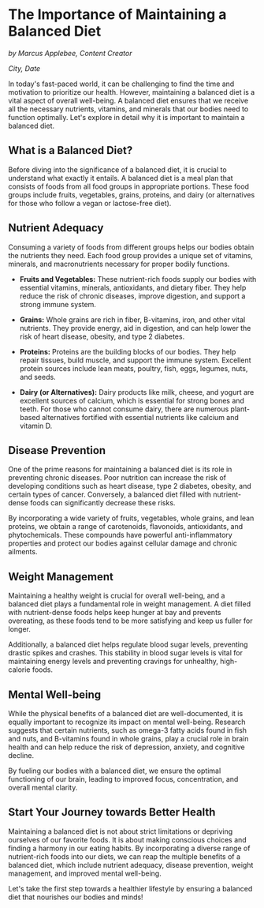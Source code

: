 # The Importance of Maintaining a Balanced Diet

*by Marcus Applebee, Content Creator*

*City, Date*

In today's fast-paced world, it can be challenging to find the time and motivation to prioritize our health. However, maintaining a balanced diet is a vital aspect of overall well-being. A balanced diet ensures that we receive all the necessary nutrients, vitamins, and minerals that our bodies need to function optimally. Let's explore in detail why it is important to maintain a balanced diet.

## What is a Balanced Diet?

Before diving into the significance of a balanced diet, it is crucial to understand what exactly it entails. A balanced diet is a meal plan that consists of foods from all food groups in appropriate portions. These food groups include fruits, vegetables, grains, proteins, and dairy (or alternatives for those who follow a vegan or lactose-free diet).

## Nutrient Adequacy

Consuming a variety of foods from different groups helps our bodies obtain the nutrients they need. Each food group provides a unique set of vitamins, minerals, and macronutrients necessary for proper bodily functions.

- **Fruits and Vegetables:** These nutrient-rich foods supply our bodies with essential vitamins, minerals, antioxidants, and dietary fiber. They help reduce the risk of chronic diseases, improve digestion, and support a strong immune system.

- **Grains:** Whole grains are rich in fiber, B-vitamins, iron, and other vital nutrients. They provide energy, aid in digestion, and can help lower the risk of heart disease, obesity, and type 2 diabetes.

- **Proteins:** Proteins are the building blocks of our bodies. They help repair tissues, build muscle, and support the immune system. Excellent protein sources include lean meats, poultry, fish, eggs, legumes, nuts, and seeds.

- **Dairy (or Alternatives):** Dairy products like milk, cheese, and yogurt are excellent sources of calcium, which is essential for strong bones and teeth. For those who cannot consume dairy, there are numerous plant-based alternatives fortified with essential nutrients like calcium and vitamin D.

## Disease Prevention

One of the prime reasons for maintaining a balanced diet is its role in preventing chronic diseases. Poor nutrition can increase the risk of developing conditions such as heart disease, type 2 diabetes, obesity, and certain types of cancer. Conversely, a balanced diet filled with nutrient-dense foods can significantly decrease these risks.

By incorporating a wide variety of fruits, vegetables, whole grains, and lean proteins, we obtain a range of carotenoids, flavonoids, antioxidants, and phytochemicals. These compounds have powerful anti-inflammatory properties and protect our bodies against cellular damage and chronic ailments.

## Weight Management

Maintaining a healthy weight is crucial for overall well-being, and a balanced diet plays a fundamental role in weight management. A diet filled with nutrient-dense foods helps keep hunger at bay and prevents overeating, as these foods tend to be more satisfying and keep us fuller for longer.

Additionally, a balanced diet helps regulate blood sugar levels, preventing drastic spikes and crashes. This stability in blood sugar levels is vital for maintaining energy levels and preventing cravings for unhealthy, high-calorie foods.

## Mental Well-being

While the physical benefits of a balanced diet are well-documented, it is equally important to recognize its impact on mental well-being. Research suggests that certain nutrients, such as omega-3 fatty acids found in fish and nuts, and B-vitamins found in whole grains, play a crucial role in brain health and can help reduce the risk of depression, anxiety, and cognitive decline.

By fueling our bodies with a balanced diet, we ensure the optimal functioning of our brain, leading to improved focus, concentration, and overall mental clarity.

## Start Your Journey towards Better Health

Maintaining a balanced diet is not about strict limitations or depriving ourselves of our favorite foods. It is about making conscious choices and finding a harmony in our eating habits. By incorporating a diverse range of nutrient-rich foods into our diets, we can reap the multiple benefits of a balanced diet, which include nutrient adequacy, disease prevention, weight management, and improved mental well-being.

Let's take the first step towards a healthier lifestyle by ensuring a balanced diet that nourishes our bodies and minds!